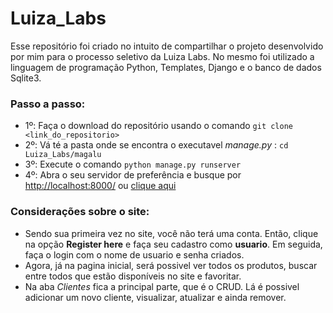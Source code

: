 # Luiza_Labs

Esse repositório foi criado no intuito de compartilhar o projeto desenvolvido por mim para o processo seletivo da Luiza Labs.
No mesmo foi utilizado a linguagem de programação Python, Templates, Django e o banco de dados Sqlite3.

### Passo a passo:

* 1º: Faça o download do repositório usando o comando `git clone <link_do_repositorio>`
* 2º: Vá té a pasta onde se encontra o executavel *manage.py* : `cd Luiza_Labs/magalu`
* 3º: Execute o comando `python manage.py runserver`
* 4º: Abra o seu servidor de preferência e busque por <http://localhost:8000/> ou [clique aqui](http://localhost:8000/)

### Considerações sobre o site:

* Sendo sua primeira vez no site, você não terá uma conta. Então, clique na opção **Register here** e faça seu cadastro como **usuario**. Em seguida, faça o login com o nome de usuario e senha criados.  
* Agora, já na pagina inicial, será possivel ver todos os produtos, buscar entre todos que estão disponíveis no site e favoritar. 
* Na aba *Clientes* fica a principal parte, que é o CRUD. Lá é possivel adicionar um novo cliente, visualizar, atualizar e ainda remover.

